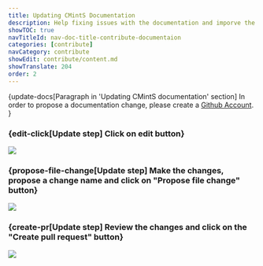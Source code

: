 ```yaml
---
title: Updating CMintS Documentation
description: Help fixing issues with the documentation and imporve the quality
showTOC: true
navTitleId: nav-doc-title-contribute-documentaion
categories: [contribute]
navCategory: contribute
showEdit: contribute/content.md
showTranslate: 204
order: 2
---
```


{update-docs[Paragraph in 'Updating CMintS documentation' section]
In order to propose a documentation change, please create a [Github
Account](https://github.com/).
}

### {edit-click[Update step] Click on edit button}

![](/images/contribute/github-page.png)

### {propose-file-change[Update step] Make the changes, propose a change name and click on "<fix>Propose file change</fix>" button}

![](/images/contribute/github-edit.png)

### {create-pr[Update step] Review the changes and click on the "<fix>Create pull request</fix>" button}

![](/images/contribute/github-diff.png)
